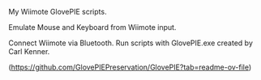 My Wiimote GlovePIE scripts.

Emulate Mouse and Keyboard from Wiimote input.

Connect Wiimote via Bluetooth. Run scripts with GlovePIE.exe created by Carl Kenner.

(https://github.com/GlovePIEPreservation/GlovePIE?tab=readme-ov-file)
